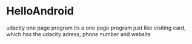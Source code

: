 # HelloAndroid
udacity one page program
its a one page program just like visiting card, which has the udacity adress, phone number and website
